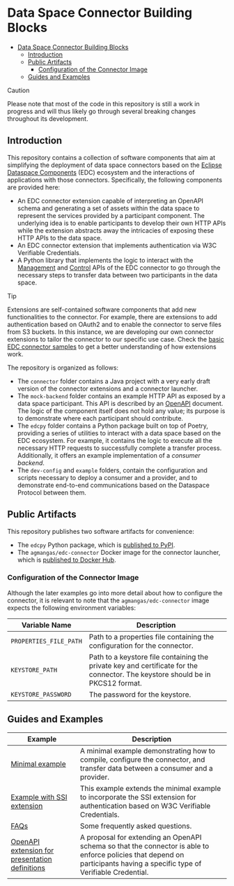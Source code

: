 # Data Space Connector Building Blocks

- [Data Space Connector Building Blocks](#data-space-connector-building-blocks)
  - [Introduction](#introduction)
  - [Public Artifacts](#public-artifacts)
    - [Configuration of the Connector Image](#configuration-of-the-connector-image)
  - [Guides and Examples](#guides-and-examples)

> [!CAUTION]
> Please note that most of the code in this repository is still a work in progress and will thus likely go through several breaking changes throughout its development.

## Introduction

This repository contains a collection of software components that aim at simplifying the deployment of data space connectors based on the [Eclipse Dataspace Components](https://eclipse-edc.github.io/docs/#/) (EDC) ecosystem and the interactions of applications with those connectors. Specifically, the following components are provided here:

* An EDC connector extension capable of interpreting an OpenAPI schema and generating a set of assets within the data space to represent the services provided by a participant component. The underlying idea is to enable participants to develop their own HTTP APIs while the extension abstracts away the intricacies of exposing these HTTP APIs to the data space.
* An EDC connector extension that implements authentication via W3C Verifiable Credentials.
* A Python library that implements the logic to interact with the [Management](https://app.swaggerhub.com/apis/eclipse-edc-bot/management-api) and [Control](https://app.swaggerhub.com/apis/eclipse-edc-bot/control-api) APIs of the EDC connector to go through the necessary steps to transfer data between two participants in the data space.

> [!TIP]
> Extensions are self-contained software components that add new functionalities to the connector. For example, there are extensions to add authentication based on OAuth2 and to enable the connector to serve files from S3 buckets. In this instance, we are developing our own connector extensions to tailor the connector to our specific use case. Check the [basic EDC connector samples](https://github.com/eclipse-edc/Samples/blob/main/basic/basic-02-health-endpoint/README.md) to get a better understanding of how extensions work.

The repository is organized as follows:

* The `connector` folder contains a Java project with a very early draft version of the connector extensions and a connector launcher.
* The `mock-backend` folder contains an example HTTP API as exposed by a data space participant. This API is described by an [OpenAPI](https://learn.openapis.org/) document. The logic of the component itself does not hold any value; its purpose is to demonstrate where each participant should contribute.
* The `edcpy` folder contains a Python package built on top of Poetry, providing a series of utilities to interact with a data space based on the EDC ecosystem. For example, it contains the logic to execute all the necessary HTTP requests to successfully complete a transfer process. Additionally, it offers an example implementation of a _consumer backend_.
* The `dev-config` and `example` folders, contain the configuration and scripts necessary to deploy a consumer and a provider, and to demonstrate end-to-end communications based on the Dataspace Protocol between them.

## Public Artifacts

This repository publishes two software artifacts for convenience:

* The `edcpy` Python package, which is [published to PyPI](https://pypi.org/project/edcpy/).
* The `agmangas/edc-connector` Docker image for the connector launcher, which is [published to Docker Hub](https://hub.docker.com/r/agmangas/edc-connector).

### Configuration of the Connector Image

Although the later examples go into more detail about how to configure the connector, it is relevant to note that the `agmangas/edc-connector` image expects the following environment variables:

| Variable Name          | Description                                                                                                                    |
| ---------------------- | ------------------------------------------------------------------------------------------------------------------------------ |
| `PROPERTIES_FILE_PATH` | Path to a properties file containing the configuration for the connector.                                                      |
| `KEYSTORE_PATH`        | Path to a keystore file containing the private key and certificate for the connector. The keystore should be in PKCS12 format. |
| `KEYSTORE_PASSWORD`    | The password for the keystore.                                                                                                 |

## Guides and Examples

| Example                                                                             | Description                                                                                                                                                               |
| ----------------------------------------------------------------------------------- | ------------------------------------------------------------------------------------------------------------------------------------------------------------------------- |
| [Minimal example](docs/index.md)                                                    | A minimal example demonstrating how to compile, configure the connector, and transfer data between a consumer and a provider.                                             |
| [Example with SSI extension](docs/example-identity-vc.md)                           | This example extends the minimal example to incorporate the SSI extension for authentication based on W3C Verifiable Credentials.                                         |
| [FAQs](docs/faqs.md)                                                                | Some frequently asked questions.                                                                                                                                          |
| [OpenAPI extension for presentation definitions](docs/openapi-credential-checks.md) | A proposal for extending an OpenAPI schema so that the connector is able to enforce policies that depend on participants having a specific type of Verifiable Credential. |
